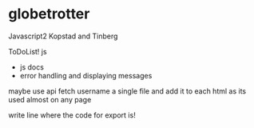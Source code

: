 # globetrotter
Javascript2 Kopstad and Tinberg


ToDoList!
js
- js docs
- error handling and displaying messages 


maybe use api fetch username a single file and add it to each html as its used almost on any page

write line where the code for export is! 
